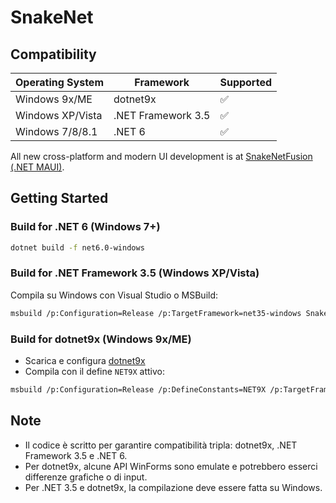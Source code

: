 # SnakeNet

## Compatibility

| Operating System | Framework           | Supported |
|------------------|--------------------|-----------|
| Windows 9x/ME    | dotnet9x           | ✅        |
| Windows XP/Vista | .NET Framework 3.5 | ✅        |
| Windows 7/8/8.1  | .NET 6             | ✅        |

All new cross-platform and modern UI development is at [SnakeNetFusion (.NET MAUI)](https://github.com/WhiteWrym18/SnakeNetFusion).

## Getting Started

### Build for .NET 6 (Windows 7+)
```sh
dotnet build -f net6.0-windows
```

### Build for .NET Framework 3.5 (Windows XP/Vista)
Compila su Windows con Visual Studio o MSBuild:
```sh
msbuild /p:Configuration=Release /p:TargetFramework=net35-windows SnakeNet.csproj
```

### Build for dotnet9x (Windows 9x/ME)
- Scarica e configura [dotnet9x](https://github.com/itsmattkc/dotnet9x)
- Compila con il define `NET9X` attivo:
```sh
msbuild /p:Configuration=Release /p:DefineConstants=NET9X /p:TargetFramework=net35-windows SnakeNet.csproj
```

## Note
- Il codice è scritto per garantire compatibilità tripla: dotnet9x, .NET Framework 3.5 e .NET 6.
- Per dotnet9x, alcune API WinForms sono emulate e potrebbero esserci differenze grafiche o di input.
- Per .NET 3.5 e dotnet9x, la compilazione deve essere fatta su Windows.

